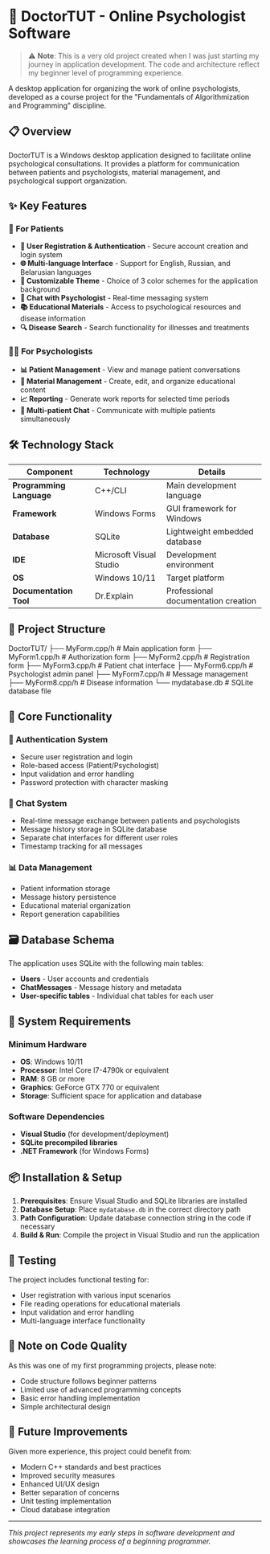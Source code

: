# 🧠 DoctorTUT - Online Psychologist Software

> ⚠️ **Note**: This is a very old project created when I was just starting my journey in application development. The code and architecture reflect my beginner level of programming experience.

A desktop application for organizing the work of online psychologists, developed as a course project for the "Fundamentals of Algorithmization and Programming" discipline.

## 📋 Overview

DoctorTUT is a Windows desktop application designed to facilitate online psychological consultations. It provides a platform for communication between patients and psychologists, material management, and psychological support organization.

## ✨ Key Features

### 👤 For Patients
- **🔐 User Registration & Authentication** - Secure account creation and login system
- **🌐 Multi-language Interface** - Support for English, Russian, and Belarusian languages
- **🎨 Customizable Theme** - Choice of 3 color schemes for the application background
- **💬 Chat with Psychologist** - Real-time messaging system
- **📚 Educational Materials** - Access to psychological resources and disease information
- **🔍 Disease Search** - Search functionality for illnesses and treatments

### 👨‍⚕️ For Psychologists
- **📊 Patient Management** - View and manage patient conversations
- **📝 Material Management** - Create, edit, and organize educational content
- **📈 Reporting** - Generate work reports for selected time periods
- **💬 Multi-patient Chat** - Communicate with multiple patients simultaneously

## 🛠️ Technology Stack

| Component | Technology | Details |
|-----------|------------|---------|
| **Programming Language** | C++/CLI | Main development language |
| **Framework** | Windows Forms | GUI framework for Windows |
| **Database** | SQLite | Lightweight embedded database |
| **IDE** | Microsoft Visual Studio | Development environment |
| **OS** | Windows 10/11 | Target platform |
| **Documentation Tool** | Dr.Explain | Professional documentation creation |

## 📁 Project Structure
DoctorTUT/
├── MyForm.cpp/h # Main application form
├── MyForm1.cpp/h # Authorization form
├── MyForm2.cpp/h # Registration form
├── MyForm3.cpp/h # Patient chat interface
├── MyForm6.cpp/h # Psychologist admin panel
├── MyForm7.cpp/h # Message management
├── MyForm8.cpp/h # Disease information
└── mydatabase.db # SQLite database file


## 🔧 Core Functionality

### 🔐 Authentication System
- Secure user registration and login
- Role-based access (Patient/Psychologist)
- Input validation and error handling
- Password protection with character masking

### 💬 Chat System
- Real-time message exchange between patients and psychologists
- Message history storage in SQLite database
- Separate chat interfaces for different user roles
- Timestamp tracking for all messages

### 📊 Data Management
- Patient information storage
- Message history persistence
- Educational material organization
- Report generation capabilities

## 🗃️ Database Schema

The application uses SQLite with the following main tables:

- **Users** - User accounts and credentials
- **ChatMessages** - Message history and metadata
- **User-specific tables** - Individual chat tables for each user

## 🚀 System Requirements

### Minimum Hardware
- **OS**: Windows 10/11
- **Processor**: Intel Core I7-4790k or equivalent
- **RAM**: 8 GB or more
- **Graphics**: GeForce GTX 770 or equivalent
- **Storage**: Sufficient space for application and database

### Software Dependencies
- **Visual Studio** (for development/deployment)
- **SQLite precompiled libraries**
- **.NET Framework** (for Windows Forms)

## 📦 Installation & Setup

1. **Prerequisites**: Ensure Visual Studio and SQLite libraries are installed
2. **Database Setup**: Place `mydatabase.db` in the correct directory path
3. **Path Configuration**: Update database connection string in the code if necessary
4. **Build & Run**: Compile the project in Visual Studio and run the application

## 🧪 Testing

The project includes functional testing for:
- User registration with various input scenarios
- File reading operations for educational materials
- Input validation and error handling
- Multi-language interface functionality

## 📝 Note on Code Quality

As this was one of my first programming projects, please note:
- Code structure follows beginner patterns
- Limited use of advanced programming concepts
- Basic error handling implementation
- Simple architectural design

## 🔮 Future Improvements

Given more experience, this project could benefit from:
- Modern C++ standards and best practices
- Improved security measures
- Enhanced UI/UX design
- Better separation of concerns
- Unit testing implementation
- Cloud database integration


---

*This project represents my early steps in software development and showcases the learning process of a beginning programmer.*
